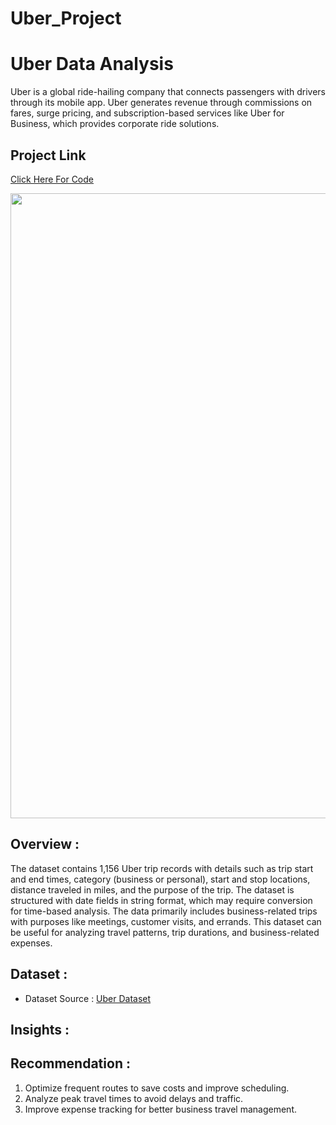 # Uber_Project
# Uber Data Analysis
Uber is a global ride-hailing company that connects passengers with drivers through its mobile app.
Uber generates revenue through commissions on fares, surge pricing, and subscription-based services like Uber for Business, which provides corporate ride solutions.

## Project Link

[Click Here For Code](https://www.kaggle.com/code/maithiligajbhiye/uber-data-analysis)

<img src="https://cdn.finshots.app/images/2022/07/uber-files.png" width=1000>

## Overview :
The dataset contains 1,156 Uber trip records with details such as trip start and end times, category (business or personal), start and stop locations, distance traveled in miles, and the purpose of the trip. The dataset is structured with date fields in string format, which may require conversion for time-based analysis. The data primarily includes business-related trips with purposes like meetings, customer visits, and errands. This dataset can be useful for analyzing travel patterns, trip durations, and business-related expenses.

## Dataset :
- Dataset Source : [Uber Dataset](https://www.kaggle.com/datasets/bhanupratapbiswas/uber-data-analysis)

## Insights :


## Recommendation :
1. Optimize frequent routes to save costs and improve scheduling.
2. Analyze peak travel times to avoid delays and traffic.
3. Improve expense tracking for better business travel management.
